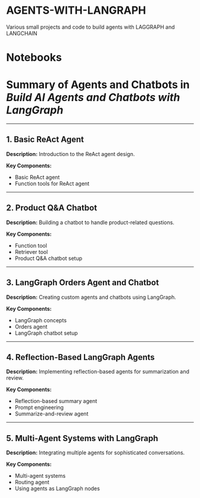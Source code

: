 # AGENTS-WITH-LANGRAPH
Various small projects and code to build agents with LAGGRAPH and LANGCHAIN

# Notebooks
# Summary of Agents and Chatbots in *Build AI Agents and Chatbots with LangGraph*

---

## 1. Basic ReAct Agent

**Description:**
Introduction to the ReAct agent design.

**Key Components:**

* Basic ReAct agent
* Function tools for ReAct agent

---

## 2. Product Q&A Chatbot

**Description:**
Building a chatbot to handle product-related questions.

**Key Components:**

* Function tool
* Retriever tool
* Product Q&A chatbot setup


---

## 3. LangGraph Orders Agent and Chatbot

**Description:**
Creating custom agents and chatbots using LangGraph.

**Key Components:**

* LangGraph concepts
* Orders agent
* LangGraph chatbot setup

---

## 4. Reflection-Based LangGraph Agents

**Description:**
Implementing reflection-based agents for summarization and review.

**Key Components:**

* Reflection-based summary agent
* Prompt engineering
* Summarize-and-review agent

---

## 5. Multi-Agent Systems with LangGraph

**Description:**
Integrating multiple agents for sophisticated conversations.

**Key Components:**

* Multi-agent systems
* Routing agent
* Using agents as LangGraph nodes



